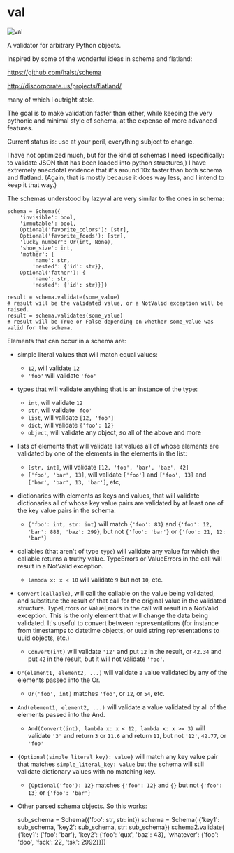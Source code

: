 val
===
![val](http://smartassradio.com/wp-content/gallery/site-images/fat-val-kilmer.jpg)

A validator for arbitrary Python objects.

Inspired by some of the wonderful ideas in schema and flatland: 

https://github.com/halst/schema

http://discorporate.us/projects/flatland/

many of which I outright stole.

The goal is to make validation faster than either, while keeping the very pythonic and minimal style of schema, at the expense of more advanced features.

Current status is: use at your peril, everything subject to change.

I have not optimized much, but for the kind of schemas I need (specifically: to validate JSON that has been loaded into python structures,) I have extremely anecdotal evidence that it's around 10x faster than both schema and flatland. (Again, that is mostly because it does way less, and I intend to keep it that way.)

The schemas understood by lazyval are very similar to the ones in schema:

    schema = Schema({
        'invisible': bool,
        'immutable': bool,
        Optional('favorite_colors'): [str],
        Optional('favorite_foods'): [str],
        'lucky_number': Or(int, None),
        'shoe_size': int,
        'mother': {
            'name': str,
            'nested': {'id': str}},
        Optional('father'): {
            'name': str,
            'nested': {'id': str}}})
    
    result = schema.validate(some_value)
    # result will be the validated value, or a NotValid exception will be raised.
    result = schema.validates(some_value)
    # result will be True or False depending on whether some_value was valid for the schema.

Elements that can occur in a schema are: 

  * simple literal values that will match equal values: 
    * `12`, will validate `12`
    * `'foo'` will validate `'foo'`
  * types that will validate anything that is an instance of the type: 
    * `int`, will validate `12`
    * `str`, will validate `'foo'`
    * `list`, will validate `[12, 'foo']`
    * `dict`, will validate `{'foo': 12}`
    * `object`, will validate any object, so all of the above and more
  * lists of elements that will validate list values all of whose elements are validated by one of the elements in the elements in the list: 
    * `[str, int]`, will validate `[12, 'foo', 'bar', 'baz', 42]`
    * `['foo', 'bar', 13]`, will validate `['foo']` and `['foo', 13]` and `['bar', 'bar', 13, 'bar']`, etc,
  * dictionaries with elements as keys and values, that will validate dictionaries all of whose key value pairs are validated by at least one of the key value pairs in the schema:
    * `{'foo': int, str: int}` will match `{'foo': 83}` and `{'foo': 12, 'bar': 888, 'baz': 299}`, but not `{'foo': 'bar'}` or `{'foo': 21, 12: 'bar'}`
  * callables (that aren't of type `type`) will validate any value for which the callable returns a truthy value. TypeErrors or ValueErrors in the call will result in a NotValid exception.
    * `lambda x: x < 10` will validate `9` but not `10`, etc.
  * `Convert(callable)`, will call the callable on the value being validated, and substitute the result of that call for the original value in the validated structure. TypeErrors or ValueErrors in the call will result in a NotValid exception. This is the only element that will change the data being validated. It's useful to convert between representations (for instance from timestamps to datetime objects, or uuid string representations to uuid objects, etc.)
    * `Convert(int)` will validate `'12'` and put `12` in the result, or `42.34` and put `42` in the result, but it will not validate `'foo'`.  
  * `Or(element1, element2, ...)` will validate a value validated by any of the elements passed into the Or.
    * `Or('foo', int)` matches `'foo'`, or `12`, or `54`, etc. 
  * `And(element1, element2, ...)` will validate a value validated by all of the elements passed into the And.
    * `And(Convert(int), lambda x: x < 12, lambda x: x >= 3)` will validate `'3'` and return `3` or `11.6` and return `11`, but not `'12'`, `42.77`, or `'foo'` 
  * `{Optional(simple_literal_key): value}` will match any key value pair that matches `simple_literal_key: value` but the schema will still validate dictionary values with no matching key.
    * `{Optional('foo'): 12}` matches `{'foo': 12}` and `{}` but not `{'foo': 13}` or `{'foo': 'bar'}`
  * Other parsed schema objects. So this works:

      sub_schema = Schema({'foo': str, str: int})
      schema = Schema(
          {'key1': sub_schema,
           'key2': sub_schema,
           str: sub_schema})
      schema2.validate(
          {'key1': {'foo': 'bar'},
           'key2': {'foo': 'qux', 'baz': 43},
           'whatever': {'foo': 'doo', 'fsck': 22, 'tsk': 2992}}))
